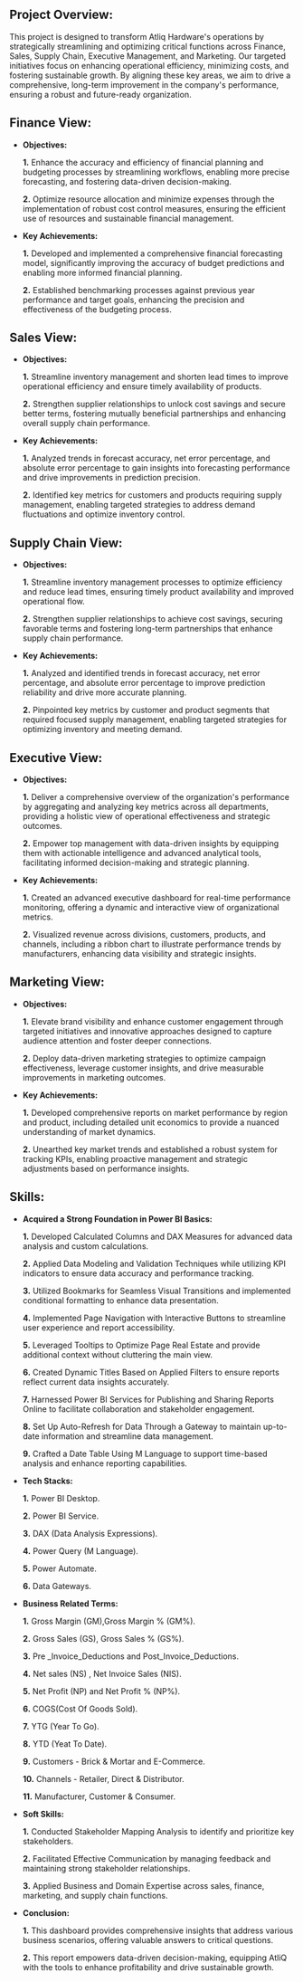 ## Project Overview:
This project is designed to transform Atliq Hardware's operations by strategically streamlining and optimizing critical functions across Finance, Sales, Supply Chain, Executive Management, and Marketing. Our targeted initiatives focus on enhancing operational efficiency, minimizing costs, and fostering sustainable growth. By aligning these key areas, we aim to drive a comprehensive, long-term improvement in the company's performance, ensuring a robust and future-ready organization.

## Finance View:

- **Objectives:**
  
    **1.** Enhance the accuracy and efficiency of financial planning and budgeting processes by streamlining workflows, enabling more precise forecasting, and fostering data-driven decision-making.

    **2.** Optimize resource allocation and minimize expenses through the implementation of robust cost control measures, ensuring the efficient use of resources and sustainable financial management.

- **Key Achievements:**

    **1.** Developed and implemented a comprehensive financial forecasting model, significantly improving the accuracy of budget predictions and enabling more informed financial planning.

    **2.** Established benchmarking processes against previous year performance and target goals, enhancing the precision and effectiveness of the budgeting process.

## Sales View:

- **Objectives:**

    **1.** Streamline inventory management and shorten lead times to improve operational efficiency and ensure timely availability of products.

    **2.** Strengthen supplier relationships to unlock cost savings and secure better terms, fostering mutually beneficial partnerships and enhancing overall supply chain performance.

- **Key Achievements:**

    **1.** Analyzed trends in forecast accuracy, net error percentage, and absolute error percentage to gain insights into forecasting performance and drive improvements in prediction precision.

    **2.** Identified key metrics for customers and products requiring supply management, enabling targeted strategies to address demand fluctuations and optimize inventory control.

## Supply Chain View:

- **Objectives:**

    **1.** Streamline inventory management processes to optimize efficiency and reduce lead times, ensuring timely product availability and improved operational flow.

    **2.** Strengthen supplier relationships to achieve cost savings, securing favorable terms and fostering long-term partnerships that enhance supply chain performance.

- **Key Achievements:**
   
    **1.** Analyzed and identified trends in forecast accuracy, net error percentage, and absolute error percentage to improve prediction reliability and drive more accurate planning.

    **2.** Pinpointed key metrics by customer and product segments that required focused supply management, enabling targeted strategies for optimizing inventory and meeting demand.

## Executive View:  

- **Objectives:**

    **1.** Deliver a comprehensive overview of the organization's performance by aggregating and analyzing key metrics across all departments, providing a holistic view of operational effectiveness and strategic outcomes.

    **2.** Empower top management with data-driven insights by equipping them with actionable intelligence and advanced analytical tools, facilitating informed decision-making and strategic planning.

- **Key Achievements:**

    **1.** Created an advanced executive dashboard for real-time performance monitoring, offering a dynamic and interactive view of organizational metrics.

    **2.** Visualized revenue across divisions, customers, products, and channels, including a ribbon chart to illustrate performance trends by manufacturers, enhancing data visibility and strategic insights.

## Marketing View: 

- **Objectives:**   
   
    **1.** Elevate brand visibility and enhance customer engagement through targeted initiatives and innovative approaches designed to capture audience attention and foster deeper connections.

    **2.** Deploy data-driven marketing strategies to optimize campaign effectiveness, leverage customer insights, and drive measurable improvements in marketing outcomes.

- **Key Achievements:**
  
    **1.** Developed comprehensive reports on market performance by region and product, including detailed unit economics to provide a nuanced understanding of market dynamics.

    **2.** Unearthed key market trends and established a robust system for tracking KPIs, enabling proactive management and strategic adjustments based on performance insights.

## Skills:   

- **Acquired a Strong Foundation in Power BI Basics:**

    **1.** Developed Calculated Columns and DAX Measures for advanced data analysis and custom calculations.
  
    **2.** Applied Data Modeling and Validation Techniques while utilizing KPI indicators to ensure data accuracy and performance tracking.

    **3.** Utilized Bookmarks for Seamless Visual Transitions and implemented conditional formatting to enhance data presentation.
  
    **4.** Implemented Page Navigation with Interactive Buttons to streamline user experience and report accessibility.

    **5.** Leveraged Tooltips to Optimize Page Real Estate and provide additional context without cluttering the main view.

    **6.** Created Dynamic Titles Based on Applied Filters to ensure reports reflect current data insights accurately.

    **7.** Harnessed Power BI Services for Publishing and Sharing Reports Online to facilitate collaboration and stakeholder engagement.
  
    **8.** Set Up Auto-Refresh for Data Through a Gateway to maintain up-to-date information and streamline data management.

    **9.** Crafted a Date Table Using M Language to support time-based analysis and enhance reporting capabilities.

- **Tech Stacks:**

    **1.** Power BI Desktop.

    **2.** Power BI Service.

    **3.** DAX (Data Analysis Expressions).

    **4.** Power Query (M Language).

    **5.** Power Automate.
  
    **6.** Data Gateways.
  
- **Business Related Terms:**

    **1.** Gross Margin (GM),Gross Margin % (GM%).

    **2.** Gross Sales (GS), Gross Sales % (GS%).

    **3.** Pre _Invoice_Deductions and Post_Invoice_Deductions.

    **4.** Net sales (NS) , Net Invoice Sales (NIS).

    **5.** Net Profit (NP) and Net Profit % (NP%).

    **6.** COGS(Cost Of Goods Sold).

    **7.** YTG (Year To Go).

    **8.** YTD (Yeat To Date).

    **9.** Customers - Brick & Mortar and E-Commerce.

    **10.** Channels - Retailer, Direct & Distributor.

    **11.** Manufacturer, Customer & Consumer.

- **Soft Skills:**

    **1.** Conducted Stakeholder Mapping Analysis to identify and prioritize key stakeholders.

    **2.** Facilitated Effective Communication by managing feedback and maintaining strong stakeholder relationships.

    **3.** Applied Business and Domain Expertise across sales, finance, marketing, and supply chain functions.

- **Conclusion:**

    **1.** This dashboard provides comprehensive insights that address various business scenarios, offering valuable answers to critical questions.

    **2.** This report empowers data-driven decision-making, equipping AtliQ with the tools to enhance profitability and drive sustainable growth.
  


  
